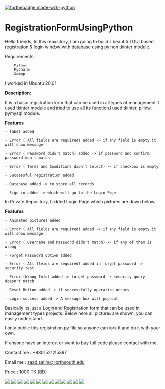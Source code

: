 [![forthebadge made-with-python](http://ForTheBadge.com/images/badges/made-with-python.svg)](https://www.python.org/)

# RegistrationFormUsingPython

Hello friends,
In this repository, I am going to build a beautiful GUI based registration & login window with database using python tkinter module.

Requirements: 
        
        Python
        PyCharm
        Xampp

I worked in Ubuntu 20.04

<b>Description: </b>

It is a basic registration form that can be used in all types of management. I used tkinter module and tried to use all its 
function.I used tkinter, pillow, pymysql module.

<b>Features</b>

    - label added
    
    - Error ( All fields are required) added -> if any field is empty it will show message
    
    - Error ( Password didn't match) added -> if password and confirm password don't match
    
    - Error ( Terms and Conditions didn't select) -> if checkbox is empty
    
    - Successful registration added
    
    - Database added -> to store all records
    
    - Sign in added -> which will go to the Login Page 
    

In Private Repository, I added Login Page which pictures are down below.

<b>Features</b>
    
    - Animated pictures added
    
    - Error ( All fields are required) added -> if any field is empty it will show message
    
    - Error ( Username and Password didn't match) -> if any of them is wrong
    
    - Forget Password option added 
    
    - Error ( All fleids are required) added in forget password -> security test
    
    - Error (Wrong Info) added in forget password -> security query doesn't match
    
    - Reset Button added -> if successfully operation occurs
    
    - Login success added -> A message box will pop out 


Basically its just a Login and Registration form that can be used in management types projects. 
Below here all pictures are shown, you can easily understand.

I only public this registration.py file so anyone can fork it and do it with your own.

If anyone have an interest or want to buy full code please contact with me.

Contact me : +8801521215397

Email me : saad.salim@northsouth.edu

Price : 1000 TK (BD)

<img src=https://github.com/SaadAhmedSalim/RegistrationFormUsingPython/blob/master/Screenshots/registration.png>

<img src=https://github.com/SaadAhmedSalim/RegistrationFormUsingPython/blob/master/Screenshots/registration_errorshow.png>

<img src=https://github.com/SaadAhmedSalim/RegistrationFormUsingPython/blob/master/Screenshots/registration_errorshow_password.png>

<img src=https://github.com/SaadAhmedSalim/RegistrationFormUsingPython/blob/master/Screenshots/registration_errorshow_terms.png>

<img src=https://github.com/SaadAhmedSalim/RegistrationFormUsingPython/blob/master/Screenshots/registration_complete.png>

<img src=https://github.com/SaadAhmedSalim/RegistrationFormUsingPython/blob/master/Screenshots/login.png>

<img src=https://github.com/SaadAhmedSalim/RegistrationFormUsingPython/blob/master/Screenshots/login_error.png>

<img src=https://github.com/SaadAhmedSalim/RegistrationFormUsingPython/blob/master/Screenshots/login_error2.png>

<img src=https://github.com/SaadAhmedSalim/RegistrationFormUsingPython/blob/master/Screenshots/login_error_forgetPass.png>

<img src=https://github.com/SaadAhmedSalim/RegistrationFormUsingPython/blob/master/Screenshots/login_error_forgetPass_error.png>

<img src=https://github.com/SaadAhmedSalim/RegistrationFormUsingPython/blob/master/Screenshots/login_error_forgetPass_error2.png>

<img src=https://github.com/SaadAhmedSalim/RegistrationFormUsingPython/blob/master/Screenshots/login_error_forgetPass_success.png>

<img src=https://github.com/SaadAhmedSalim/RegistrationFormUsingPython/blob/master/Screenshots/login_success.png>


